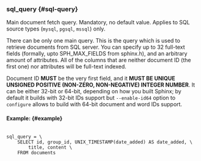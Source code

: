 ### sql_query {#sql-query}

Main document fetch query. Mandatory, no default value. Applies to SQL source types (`mysql`, `pgsql`, `mssql`) only.

There can be only one main query. This is the query which is used to retrieve documents from SQL server. You can specify up to 32 full-text fields (formally, upto SPH_MAX_FIELDS from sphinx.h), and an arbitrary amount of attributes. All of the columns that are neither document ID (the first one) nor attributes will be full-text indexed.

Document ID **MUST** be the very first field, and it **MUST BE UNIQUE UNSIGNED POSITIVE (NON-ZERO, NON-NEGATIVE) INTEGER NUMBER**. It can be either 32-bit or 64-bit, depending on how you built Sphinx; by default it builds with 32-bit IDs support but `--enable-id64` option to `configure` allows to build with 64-bit document and word IDs support.

#### Example: {#example}

```

sql_query = \
    SELECT id, group_id, UNIX_TIMESTAMP(date_added) AS date_added, \
        title, content \
    FROM documents

```
